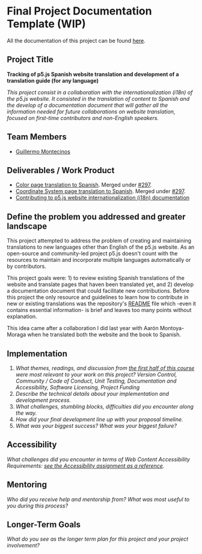 # Final Project Documentation Template (WIP)

All the documentation of this project can be found [here](https://github.com/guillemontecinos/itp_fall_2018_open_source_studio/blob/master/final_project/documentation.md).

## Project Title

**Tracking of p5.js Spanish website translation and development of a translation guide (for any language)**

*This project consist in a collaboration with the internationalization (i18n) of the p5.js website. It consisted in the translation of content to Spanish and the develop of a documentation document that will gather all the information needed for future collaborations on website translation, focused on first-time contributors and non-English speakers.*

## Team Members

* [Guillermo Montecinos](https://github.com/guillemontecinos)

## Deliverables / Work Product

* [Color page translation to Spanish](https://p5js.org/es/learn/color.html). Merged under [#297](https://github.com/processing/p5.js-website/pull/297).
* [Coordinate System page translation to Spanish](https://p5js.org/es/learn/coordinate-system-and-shapes.html). Merged under [#297](https://github.com/processing/p5.js-website/pull/297).
* [Contributing to p5.js website internationalization (i18n) documentation](https://github.com/guillemontecinos/itp_fall_2018_open_source_studio/blob/master/final_project/i18n_contribution.md)

## Define the problem you addressed and greater landscape

This project attempted to address the problem of creating and maintaining translations to new languages other than English of the p5.js website. As an open-source and community-led project p5.js doesn't count with the resources to maintain and incorporate multiple languages automatically or by contributors.

This project goals were: 1) to review existing Spanish translations of the website and translate pages that haven been translated yet, and 2) develop a documentation document that could facilitate new contributions. Before this project the only resource and guidelines to learn how to contribute in new or existing translations was the repository's [README](https://github.com/processing/p5.js-website) file which -even it contains essential information- is brief and leaves too many points without explanation.

This idea came after a collaboration I did last year with Aarón Montoya-Moraga when he translated both the website and the book to Spanish.

## Implementation
1. _What themes, readings, and discussion from [the first half of this course](https://github.com/Open-Source-Studio-at-ITP/Syllabus) were most relevant to your work on this project? Version Control, Community / Code of Conduct, Unit Testing, Documentation and Accessibility, Software Licensing, Project Funding_
2. _Describe the technical details about your implementation and development process._
3. _What challenges, stumbling blocks, difficulties did you encounter along the way._
4. _How did your final development line up with your proposal timeline._
5. _What was your biggest success? What was your biggest failure?_

## Accessibility

_What challenges did you encounter in terms of Web Content Accessibility Requirements: [see the Accessibility assignment as a reference](https://github.com/Open-Source-Studio-at-ITP/Syllabus/blob/source/accessibility-assignment.md#instructions)._

## Mentoring

_Who did you receive help and mentorship from? What was most useful to you during this process?_

## Longer-Term Goals

_What do you see as the longer term plan for this project and your project involvement?_
